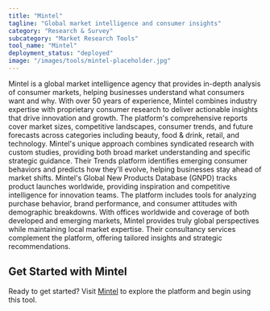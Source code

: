 ```yaml
---
title: "Mintel"
tagline: "Global market intelligence and consumer insights"
category: "Research & Survey"
subcategory: "Market Research Tools"
tool_name: "Mintel"
deployment_status: "deployed"
image: "/images/tools/mintel-placeholder.jpg"
---
```

Mintel is a global market intelligence agency that provides in-depth analysis of consumer markets, helping businesses understand what consumers want and why. With over 50 years of experience, Mintel combines industry expertise with proprietary consumer research to deliver actionable insights that drive innovation and growth. The platform's comprehensive reports cover market sizes, competitive landscapes, consumer trends, and future forecasts across categories including beauty, food & drink, retail, and technology. Mintel's unique approach combines syndicated research with custom studies, providing both broad market understanding and specific strategic guidance. Their Trends platform identifies emerging consumer behaviors and predicts how they'll evolve, helping businesses stay ahead of market shifts. Mintel's Global New Products Database (GNPD) tracks product launches worldwide, providing inspiration and competitive intelligence for innovation teams. The platform includes tools for analyzing purchase behavior, brand performance, and consumer attitudes with demographic breakdowns. With offices worldwide and coverage of both developed and emerging markets, Mintel provides truly global perspectives while maintaining local market expertise. Their consultancy services complement the platform, offering tailored insights and strategic recommendations.
## Get Started with Mintel

Ready to get started? Visit [Mintel](https://mintel.com) to explore the platform and begin using this tool.
